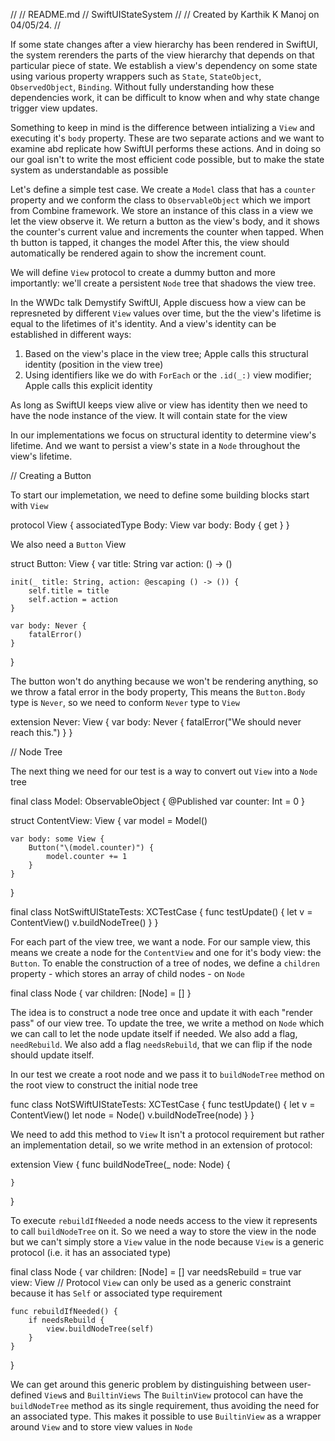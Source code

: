 //
//  README.md
//  SwiftUIStateSystem
//
//  Created by Karthik K Manoj on 04/05/24.
//

If some state changes after a view hierarchy has been rendered in SwiftUI, the system rerenders the parts of the view
hierarchy that depends on that particular piece of state. We establish a view's dependency on some state using various
property wrappers such as `State`, `StateObject`, `ObservedObject`, `Binding`. Without fully understanding how these 
dependencies work, it can be difficult to know when and why state change trigger view updates. 

Something to keep in mind is the difference between intializing a `View` and executing it's `body` property. These are two
separate actions and we want to examine abd replicate how SwiftUI performs these actions. And in doing so our goal isn't to
write the most efficient code possible, but to make the state system as understandable as possible

Let's define a simple test case. We create a `Model` class that has a `counter` property and we conform the class to `ObservableObject`
which we import from Combine framework. We store an instance of this class in a view we let the view observe it. We return a button as the
view's body, and it shows the counter's current value and increments the counter when tapped. When th button is tapped, it changes the model
After this, the view should automatically be rendered again to show the increment count. 

We will define `View` protocol to create a dummy button and more importantly: we'll create a persistent `Node` tree that shadows the view tree.

In the WWDc talk Demystify SwiftUI, Apple discuess how a view can be represneted by different `View` values over time, but the the view's lifetime
is equal to the lifetimes of it's identity. And a view's identity can be established in different ways:

1) Based on the view's place in the view tree; Apple calls this structural identity (position in the view tree)
2) Using identifiers like we do with `ForEach` or the `.id(_:)` view modifier; Apple calls this explicit identity

As long as SwiftUI keeps view alive or view has identity then we need to have the node instance of the view. 
It will contain state for the view
 
In our implementations we focus on structural identity to determine view's lifetime. 
And we want to persist a view's state in a `Node` throughout the view's lifetime.

// Creating a Button

To start our implemetation, we need to define some building blocks start with `View`

protocol View {
    associatedType Body: View
    var body: Body { get }
}

We also need a `Button` View

struct Button: View {
    var title: String
    var action: () -> ()
    
    init(_ title: String, action: @escaping () -> ()) {
        self.title = title
        self.action = action
    }
    
    var body: Never {   
        fatalError()
    }
}

The button won't do anything because we won't be rendering anything, so we throw a fatal error in the body property,
This means the `Button.Body` type is `Never`, so we need to conform `Never` type to `View`

extension Never: View {
    var body: Never {
        fatalError("We should never reach this.")
    }
}

// Node Tree

 The next thing we need for our test is a way to convert out `View` into a `Node` tree
 
 
final class Model: ObservableObject {
    @Published var counter: Int = 0
}

struct ContentView: View {
    var model = Model()
    
    var body: some View {
        Button("\(model.counter)") {
            model.counter += 1
        }
    }
}

final class NotSwiftUIStateTests: XCTestCase {
    func testUpdate() {
        let v = ContentView()
        v.buildNodeTree()
    }
}

For each part of the view tree, we want a node. For our sample view, this means we create a node for the `ContentView` and one 
for it's body view: the `Button`. To enable the construction of a tree of nodes, we define a `children` property - which stores
an array of child nodes - on `Node`

final class Node {
    var children: [Node] = []
} 

The idea is to construct a node tree once and update it with each "render pass" of our view tree. To update the tree, we write
a method on `Node` which we can call to let the node update itself if needed. We also add a flag, `needRebuild`. We also add a flag
`needsRebuild`, that we can flip if the node should update itself.

In our test we create a root node and we pass it to `buildNodeTree` method on the root view to construct the initial node tree

func class NotSWiftUIStateTests: XCTestCase {
    func testUpdate() {
        let v = ContentView()
        let node = Node()
        v.buildNodeTree(node)
    }
}  

We need to add this method to `View` It isn't a protocol requirement but rather an implementation detail, so we write method in an 
extension of protocol:

extension View {
    func buildNodeTree(_ node: Node) {
    
    }
}

To execute `rebuildIfNeeded` a node needs access to the view it represents to call `buildNodeTree` on it. So we need a way
to store the view in the node but we can't simply store a `View` value in the node because `View` is a generic protocol 
(i.e. it has an associated type)

final class Node {
    var children: [Node] = []
    var needsRebuild = true
    var view: View // Protocol `View` can only be used as a generic constraint because it has `Self` or associated type requirement
    
    func rebuildIfNeeded() {
        if needsRebuild {
            view.buildNodeTree(self)
        }
    }
}

We can get around this generic problem by distinguishing between user-defined `View`s and `BuiltinViews` The `BuiltinView` protocol 
can have the `buildNodeTree` method as its single requirement, thus avoiding the need for an associated type. This makes it possible to use
`BuiltinView` as a wrapper around `View` and to store view values in `Node` 
